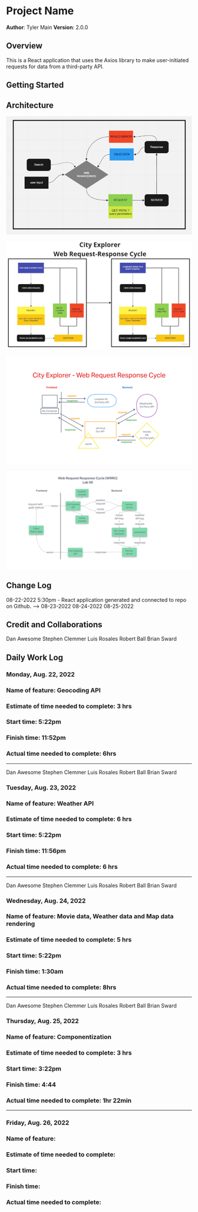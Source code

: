 # Project Name

**Author**: Tyler Main
**Version**: 2.0.0

## Overview

This is a React application that uses the Axios library to make user-initiated requests for data from a third-party API.

## Getting Started
<!-- What are the steps that a user must take in order to build this app on their own machine and get it running? -->

## Architecture

![WRRC](./src/imgs/WRRC.png)

![WRRC](./src/imgs/WRRC1.jpg)

![WRRC](./src/imgs/WRRC2.png)

![WRRC](./src/imgs/WRRC3.jpg)

## Change Log

08-22-2022 5:30pm - React application generated and connected to repo on Github.  -->
08-23-2022
08-24-2022
08-25-2022

## Credit and Collaborations

Dan Awesome
Stephen Clemmer
Luis Rosales
Robert Ball
Brian Sward

## Daily Work Log

### Monday, Aug. 22, 2022

### Name of feature: Geocoding API

### Estimate of time needed to complete: 3 hrs

### Start time: 5:22pm

### Finish time: 11:52pm

### Actual time needed to complete: 6hrs

-------------------------------------------------
Dan Awesome
Stephen Clemmer
Luis Rosales
Robert Ball
Brian Sward

### Tuesday, Aug. 23, 2022

### Name of feature: Weather API

### Estimate of time needed to complete: 6 hrs

### Start time: 5:22pm

### Finish time: 11:56pm

### Actual time needed to complete: 6 hrs

-------------------------------------------------

Dan Awesome
Stephen Clemmer
Luis Rosales
Robert Ball
Brian Sward

### Wednesday, Aug. 24, 2022

### Name of feature: Movie data, Weather data and Map data rendering

### Estimate of time needed to complete: 5 hrs

### Start time: 5:22pm

### Finish time: 1:30am

### Actual time needed to complete: 8hrs

-------------------------------------------------

Dan Awesome
Stephen Clemmer
Luis Rosales
Robert Ball
Brian Sward

### Thursday, Aug. 25, 2022

### Name of feature: Componentization

### Estimate of time needed to complete: 3 hrs

### Start time: 3:22pm

### Finish time: 4:44

### Actual time needed to complete: 1hr 22min

-------------------------------------------------

### Friday, Aug. 26, 2022

### Name of feature: 

### Estimate of time needed to complete: 

### Start time: 

### Finish time:

### Actual time needed to complete:
